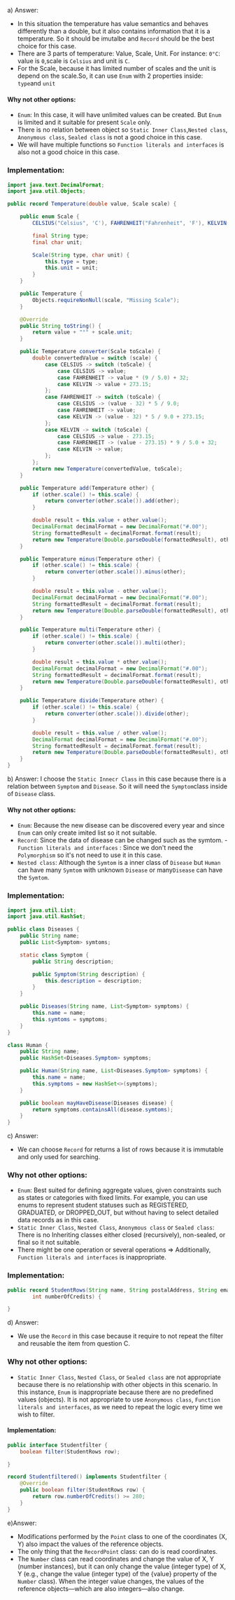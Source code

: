 a) Answer: 

- In this situation the temperature has value semantics and behaves differently than a double, but it also contains information that it is a temperature. So it should be imutalbe and ``Record`` should be the best choice for this case.
-  There are 3 parts of temperature: Value, Scale, Unit. For instance: `0°C`: value is `0`,scale is `Celsius` and unit is `C`.
-  For the Scale, because it has limited number of scales and the unit is depend on the scale.So, it can use `Enum` with 2 properties inside: `type`and `unit` 
#### Why not other options: 
- `Enum`: In this case, it will have unlimited values can be created. But `Enum` is limited and it suitable for present `Scale` only.
- There is no relation between object so `Static Inner Class`,`Nested class`, `Anonymous class`, `Sealed class` is not a good choice in this case.
- We will have multiple functions so `Function literals and interfaces` is also not a good choice in this case.

### Implementation:

```java
import java.text.DecimalFormat;
import java.util.Objects;

public record Temperature(double value, Scale scale) {

    public enum Scale {
        CELSIUS("Celsius", 'C'), FAHRENHEIT("Fahrenheit", 'F'), KELVIN("Kelvin", 'K');

        final String type;
        final char unit;

        Scale(String type, char unit) {
            this.type = type;
            this.unit = unit;
        }
    }

    public Temperature {
        Objects.requireNonNull(scale, "Missing Scale");
    }

    @Override
    public String toString() {
        return value + "°" + scale.unit;
    }

    public Temperature converter(Scale toScale) {
        double convertedValue = switch (scale) {
            case CELSIUS -> switch (toScale) {
                case CELSIUS -> value;
                case FAHRENHEIT -> value * (9 / 5.0) + 32;
                case KELVIN -> value + 273.15;
            };
            case FAHRENHEIT -> switch (toScale) {
                case CELSIUS -> (value - 32) * 5 / 9.0;
                case FAHRENHEIT -> value;
                case KELVIN -> (value - 32) * 5 / 9.0 + 273.15;
            };
            case KELVIN -> switch (toScale) {
                case CELSIUS -> value - 273.15;
                case FAHRENHEIT -> (value - 273.15) * 9 / 5.0 + 32;
                case KELVIN -> value;
            };
        };
        return new Temperature(convertedValue, toScale);
    }

    public Temperature add(Temperature other) {
        if (other.scale() != this.scale) {
            return converter(other.scale()).add(other);
        }

        double result = this.value + other.value();
        DecimalFormat decimalFormat = new DecimalFormat("#.00");
        String formattedResult = decimalFormat.format(result);
        return new Temperature(Double.parseDouble(formattedResult), other.scale);
    }

    public Temperature minus(Temperature other) {
        if (other.scale() != this.scale) {
            return converter(other.scale()).minus(other);
        }

        double result = this.value - other.value();
        DecimalFormat decimalFormat = new DecimalFormat("#.00");
        String formattedResult = decimalFormat.format(result);
        return new Temperature(Double.parseDouble(formattedResult), other.scale);
    }

    public Temperature multi(Temperature other) {
        if (other.scale() != this.scale) {
            return converter(other.scale()).multi(other);
        }

        double result = this.value * other.value();
        DecimalFormat decimalFormat = new DecimalFormat("#.00");
        String formattedResult = decimalFormat.format(result);
        return new Temperature(Double.parseDouble(formattedResult), other.scale);
    }

    public Temperature divide(Temperature other) {
        if (other.scale() != this.scale) {
            return converter(other.scale()).divide(other);
        }

        double result = this.value / other.value();
        DecimalFormat decimalFormat = new DecimalFormat("#.00");
        String formattedResult = decimalFormat.format(result);
        return new Temperature(Double.parseDouble(formattedResult), other.scale);
    }
}
```

b) Answer:
 I choose the ``Static Innecr Class`` in this case because there is a relation between `Symptom` and `Disease`. So it will need the `Symptom`class inside of `Disease` class.


#### Why not other options: 

- `Enum`: Because the new disease can be discovered every year and since `Enum` can only create imited list so it not suitable.
- `Record`: Since the data of disease can be changed such as the symtom.
-`Function literals and interfaces` : Since we don't need the `Polymorphism` so it's not need to use it in thís case.
- `Nested class`: Although the `Symtom` is a inner class of `Disease` but `Human` can have many `Symtom` with unknown `Disease` or many`Disease` can have the `Symtom`.

### Implementation:

```java
import java.util.List;
import java.util.HashSet;

public class Diseases {
    public String name;
    public List<Symptom> symtoms;

    static class Symptom {
        public String description;

        public Symptom(String description) {
            this.description = description;
        }
    }

    public Diseases(String name, List<Symptom> symptoms) {
        this.name = name;
        this.symtoms = symptoms;
    }
}

class Human {
    public String name;
    public HashSet<Diseases.Symptom> symptoms;

    public Human(String name, List<Diseases.Symptom> symptoms) {
        this.name = name;
        this.symptoms = new HashSet<>(symptoms);
    }

    public boolean mayHaveDisease(Diseases disease) {
        return symptoms.containsAll(disease.symtoms);
    }
}
```

c) Answer:
- We can choose `Record` for returns a list of rows because it is immutable and only used for searching. 

### Why not other options:
- `Enum`: Best suited for defining aggregate values, given constraints such as states or categories with fixed limits. For example, you can use enums to represent student statuses such as REGISTERED, GRADUATED, or DROPPED_OUT, but without having to select detailed data records as in this case.
- `Static Inner Class`, `Nested Class`, `Anonymous class` or `Sealed class`: There is no Inheriting classes either closed (recursively), non-sealed, or final so it not suitable.
- There might be one operation or several operations => Additionally, `Function literals and interfaces` is inappropriate.

### Implementation:

```java
public record StudentRows(String name, String postalAddress, String emailAddress, String degreeProgram,
        int numberOfCredits) {

}
```

d) Answer:

- We use the `Record` in this case because it require to not repeat the filter and reusable the item from question C.

### Why not other options:
- `Static Inner Class`, `Nested Class`, or `Sealed class` are not appropriate because there is no relationship with other objects in this scenario.
In this instance, `Enum` is inappropriate because there are no predefined values (objects).
It is not appropriate to use `Anonymous class`, `Function literals and interfaces`, as we need to repeat the logic every time we wish to filter.

#### Implementation:

```java
public interface Studentfilter {
    boolean filter(StudentRows row);

}

record Studentfiltered() implements Studentfilter {
    @Override
    public boolean filter(StudentRows row) {
        return row.numberOfCredits() >= 280;
    }
}
```

e)Answer:
- Modifications performed by the `Point` class to one of the coordinates (X, Y) also impact the values of the reference objects.
- The only thing that the `RecordPoint` class: can do is read coordinates.
- The `Number` class can read coordinates and change the value of X, Y (number instances), but it can only change the value (integer type) of X, Y (e.g., change the value (integer type) of the {value} property of the `Number` class). When the integer value changes, the values of the reference objects—which are also integers—also change. 